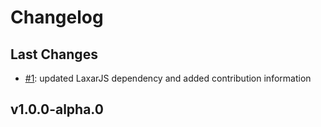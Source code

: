 # Changelog

## Last Changes

- [#1](https://github.com/LaxarJS/ax-page-fade-control/issues/1): updated LaxarJS dependency and added contribution information


## v1.0.0-alpha.0
